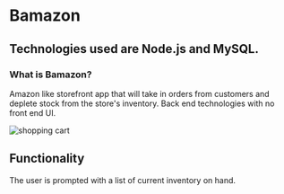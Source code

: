 
# Bamazon

## Technologies used are Node.js and MySQL.

### What is Bamazon?

Amazon like storefront app that will take in orders from customers and deplete stock from the store's inventory. Back end technologies
with no front end UI.


![shopping cart](https://user-images.githubusercontent.com/30742763/35469152-7ae5e642-02fd-11e8-914a-84299237a58c.jpg)

## Functionality

The user is prompted with a list of current inventory on hand. 

